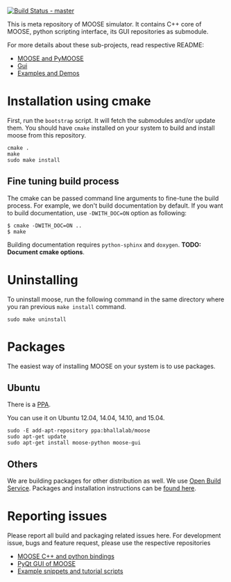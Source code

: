 [![Build Status - master](https://travis-ci.org/BhallaLab/moose.svg?branch=master)](https://travis-ci.org/BhallaLab/moose)

This is meta repository of MOOSE simulator. It contains C++ core of MOOSE,
python scripting interface, its GUI repositories as submodule. 

For more details about these sub-projects, read respective README:

- [MOOSE and PyMOOSE](https://github.com/BhallaLab/moose-core)
- [Gui](https://github.com/BhallaLab/moose-gui)
- [Examples and Demos](https://github.com/BhallaLab/moose-examples)

# Installation using cmake

First, run the `bootstrap` script. It will fetch the submodules and/or update
them. You should have `cmake` installed on your system to build and install
moose from this repository.

    cmake .
    make 
    sudo make install

## Fine tuning build process

The cmake can be passed command line arguments to fine-tune the build process.
For example, we don't build documentation by default. If you want to build
documentation, use `-DWITH_DOC=ON` option as following:

    $ cmake -DWITH_DOC=ON ..
    $ make

Building documentation requires `python-sphinx` and `doxygen`.  __TODO: Document cmake options__.

# Uninstalling

To uninstall moose, run the following command in the same directory where you ran
previous `make install` command.

    sudo make uninstall

# Packages

The easiest way of installing MOOSE on your system is to use packages. 

## Ubuntu

There is a [PPA](https://launchpad.net/~bhallalab/+archive/ubuntu/moose).

You can use it on Ubuntu 12.04, 14.04, 14.10, and 15.04.
    
    sudo -E add-apt-repository ppa:bhallalab/moose
    sudo apt-get update
    sudo apt-get install moose-python moose-gui


## Others

We are building packages for other distribution as well. We use [Open Build Service](https://build.opensuse.org/package/show/home:moose/moose). Packages and installation instructions can be [found here](http://software.opensuse.org/download.html?project=home%3Amoose&package=moose).

# Reporting issues

Please report all build and packaging related issues here. For development
issue, bugs and feature request, please use the respective repositories

- [MOOSE C++ and python bindings](https://github.com/BhallaLab/moose-core)
- [PyQt GUI of MOOSE](https://github.com/BhallaLab/moose-gui)
- [Example snippets and tutorial
  scripts](https://github.com/BhallaLab/moose-examples)
